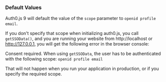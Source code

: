 ### Default Values

Auth0.js 9 will default the value of the `scope` parameter to `openid profile email`.

If you don't specify that scope when initializing auth0.js, you call `getSSOData()`, and you are running your website from http://localhost or http://127.0.0.1, you will get the following error in the browser console:

Consent required. When using `getSSOData`, the user has to be authenticated with the following scope: `openid profile email`

That will not happen when you run your application in production, or if you specify the required scope.
